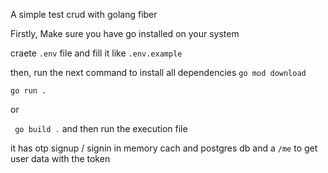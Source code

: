 A simple test crud with golang fiber

Firstly, Make sure you have go installed on your system

craete `.env` file and fill it like `.env.example`

then, run the next command to install all dependencies
`go mod download`

`go run .`

or

` go build .`
and then run the execution file

it has otp signup / signin
in memory cach and postgres db
and a `/me` to get user data with the token
